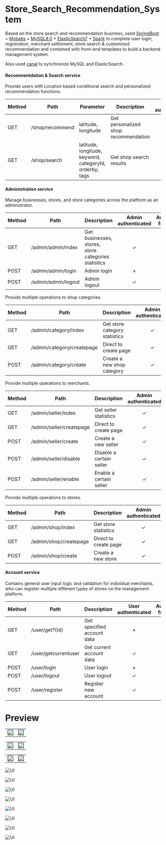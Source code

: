 # Store_Search_Recommendation_System

Based on the store search and recommendation business, used [SpringBoot](https://spring.io/projects/spring-boot) + [Mybatis](https://mybatis.org/mybatis-3/) + [MySQL8.0](https://www.mysql.com) + [ElasticSearch7](https://www.elastic.co/elasticsearch/) + [Spark](http://spark.apache.org) to complete user login, registration, merchant settlement, store search & customized recommendation and combined with front-end templates to build a backend management system.

Also used [canal](https://github.com/alibaba/canal) to synchronize MySQL and ElasticSearch.

#### Recommentdation & Search service
Provide users with Location based conditional search and personalized recommendation functions.

Method	| Path  | Parameter	| Description	| User authenticated	| Available from UI
------------- | ------------ | ------------- | ------------- |:-------------:|:----------------:|
GET	| /shop/recommend | latitude, longitude	| Get personalized shop recommendation	| × | ✓	
GET	| /shop/search	| latitude, longitude, keyword, categoryId, orderby, tags | Get shop search results 	| ×  | ✓

#### Administration service
Manage businesses, stores, and store categories across the platform as an administrator. 

Method	| Path	| Description	| Admin authenticated	| Available from UI
------------- | ------------------------- | ------------- |:-------------:|:----------------:|
GET	| /admin/admin/index	| Get businesses, stores, store categories statistics	          | ✓ | ✓	
POST	| /admin/admin/login	| Admin login	| ×  |  ✓
POST	| /admin/admin/logout	| Admin logout	| ✓  | ✓ 

Provide multiple operations to shop categories.

Method	| Path	| Description	| Admin authenticated	| Available from UI
------------- | ------------------------- | ------------- |:-------------:|:----------------:|
GET	| /admin/category/index	| Get store category statistics	          | ✓ | 	✓
GET	| /admin/category/createpage	| Direct to create page	| ✓  | ✓ 
POST	| /admin/category/create	| Create a new shop category	|  ✓ |  ✓

Provide multiple operations to merchants.

Method	| Path	| Description	| Admin authenticated	| Available from UI
------------- | ------------------------- | ------------- |:-------------:|:----------------:|
GET	| /admin/seller/index	| Get seller statistics	          | ✓ | 	✓
GET	| /admin/seller/createpage	| Direct to create page	| ✓  | ✓ 
POST	| /admin/seller/create	| Create a new seller	|  ✓ |  ✓
POST	| /admin/seller/disable	| Disable a certain seller	|  ✓ |  ✓
POST	| /admin/seller/enable	| Enable  a certain seller	|  ✓ |  ✓

Provide multiple operations to stores.

Method	| Path	| Description	| Admin authenticated	| Available from UI
------------- | ------------------------- | ------------- |:-------------:|:----------------:|
GET	| /admin/shop/index	| Get store statistics	          | ✓ | 	✓
GET	| /admin/shop/createpage	| Direct to create page	| ✓  | ✓ 
POST	| /admin/shop/create	| Create a new store	|  ✓ |  ✓


#### Account service
Contains general user input logic and validation for individual merchants, who can register multiple different types of stores on the management platform.

Method	| Path	| Description	| User authenticated	| Available from UI
------------- | ------------------------- | ------------- |:-------------:|:----------------:|
GET	| /user/get?{id}	| Get specified account data	| × | ×	
GET	| /user/getcurrentuser	| Get current account data	| ✓  | ×
POST	| /user/login	| User login	| ×  | 	×
POST	| /user/logout	| User logout	|  ✓ | ×
POST	| /user/register	| Register new account	| ✓  | ×


# Preview

<table><tr>
<td><img src=pic/recommendpage.png border=1 cellspacing="10"></td>
<td><img src=pic/searchpage02.png border=1 cellspacing="10"></td>
</tr></table>
 
<table><tr>
<td><img src=pic/searchpage.png border=1 cellspacing="10"></td>
<td><img src=pic/searchpage01.png border=1 cellspacing="10"></td>
</tr></table>


<table><tr>
<td><img src=pic/userLogin.png border=1 cellspacing="10"></td>
<td><img src=pic/userRegister.png border=1 cellspacing="10"></td>
</tr></table>

 ![UI](pic/adminIndex.png)
 
 ![UI](pic/shopIndex.png)
 
 ![UI](pic/categoryIndex.png)
 
 ![UI](pic/sellerIndex.png)
 
 ![UI](pic/storeCreate.png)
 
 ![UI](pic/categoryCreate.png)
 
 ![UI](pic/sellerCreate.png)
 
 ![UI](pic/adminLogin.png)
